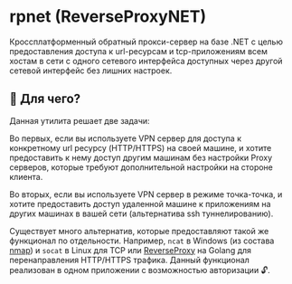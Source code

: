 # rpnet (ReverseProxyNET)

Кроссплатформенный обратный прокси-сервер на базе .NET с целью предоставления доступа к url-ресурсам и tcp-приложениям всем хостам в сети с одного сетевого интерфейса доступных через другой сетевой интерфейс без лишних настроек.

## 💁 Для чего?

Данная утилита решает две задачи:

Во первых, если вы используете VPN сервер для доступа к конкретному url ресурсу (HTTP/HTTPS) на своей машине, и хотите предоставить к нему доступ другим машинам без настройки Proxy серверов, которые требуют дополнительной настройки на стороне клиента.

Во вторых, если вы используете VPN сервер в режиме точка-точка, и хотите предоставить доступ удаленной машине к приложениям на других машинах в вашей сети (альтернатива ssh туннелированию).

Существует много альтернатив, которые предоставляют такой же функционал по отдельности. Например, `ncat` в Windows (из состава [nmap](https://github.com/nmap/nmap)) и `socat` в Linux для TCP или [ReverseProxy](https://github.com/ilanyu/ReverseProxy) на Golang для перенаправления HTTP/HTTPS трафика. Данный функционал реализован в одном приложении с возможностью авторизации 🔓.

<!-- ## 🚀 Установка

## 📌 Использование

```PowerShell

```

## 📑 Журнал
-->